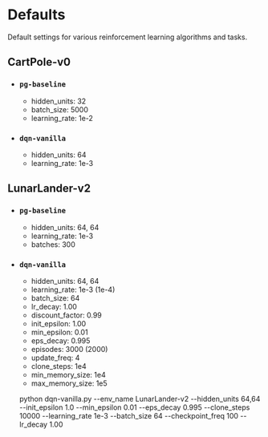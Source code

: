 # Defaults
Default settings for various reinforcement learning algorithms and tasks.

## CartPole-v0
- ### `pg-baseline`
  - hidden_units: 32
  - batch_size: 5000
  - learning_rate: 1e-2
- ### `dqn-vanilla`
  - hidden_units: 64
  - learning_rate: 1e-3

## LunarLander-v2
- ### `pg-baseline`
  - hidden_units: 64, 64
  - learning_rate: 1e-3
  - batches: 300
- ### `dqn-vanilla`
  - hidden_units: 64, 64
  - learning_rate: 1e-3 (1e-4)
  - batch_size: 64
  - lr_decay: 1.00
  - discount_factor: 0.99
  - init_epsilon: 1.00
  - min_epsilon: 0.01
  - eps_decay: 0.995
  - episodes: 3000 (2000)
  - update_freq: 4
  - clone_steps: 1e4
  - min_memory_size: 1e4
  - max_memory_size: 1e5


  python dqn-vanilla.py --env_name LunarLander-v2 --hidden_units 64,64 --init_epsilon 1.0 --min_epsilon 0.01 --eps_decay 0.995 --clone_steps 10000 --learning_rate 1e-3 --batch_size 64 --checkpoint_freq 100 --lr_decay 1.00
